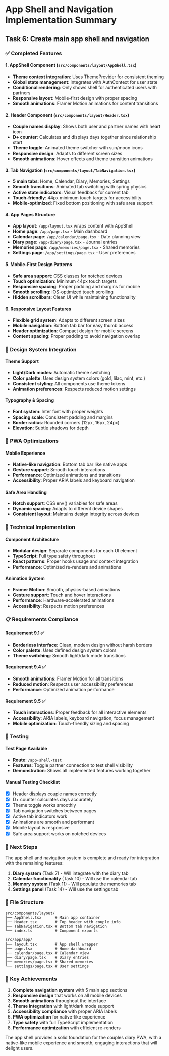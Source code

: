# App Shell and Navigation Implementation Summary

## Task 6: Create main app shell and navigation

### ✅ Completed Features

#### 1. AppShell Component (`src/components/layout/AppShell.tsx`)
- **Theme context integration**: Uses ThemeProvider for consistent theming
- **Global state management**: Integrates with AuthContext for user state
- **Conditional rendering**: Only shows shell for authenticated users with partners
- **Responsive layout**: Mobile-first design with proper spacing
- **Smooth animations**: Framer Motion animations for content transitions

#### 2. Header Component (`src/components/layout/Header.tsx`)
- **Couple names display**: Shows both user and partner names with heart icon
- **D+ counter**: Calculates and displays days together since relationship start
- **Theme toggle**: Animated theme switcher with sun/moon icons
- **Responsive design**: Adapts to different screen sizes
- **Smooth animations**: Hover effects and theme transition animations

#### 3. Tab Navigation (`src/components/layout/TabNavigation.tsx`)
- **5 main tabs**: Home, Calendar, Diary, Memories, Settings
- **Smooth transitions**: Animated tab switching with spring physics
- **Active state indicators**: Visual feedback for current tab
- **Touch-friendly**: 44px minimum touch targets for accessibility
- **Mobile-optimized**: Fixed bottom positioning with safe area support

#### 4. App Pages Structure
- **App layout**: `/app/layout.tsx` wraps content with AppShell
- **Home page**: `/app/page.tsx` - Main dashboard
- **Calendar page**: `/app/calendar/page.tsx` - Date planning view
- **Diary page**: `/app/diary/page.tsx` - Journal entries
- **Memories page**: `/app/memories/page.tsx` - Shared memories
- **Settings page**: `/app/settings/page.tsx` - User preferences

#### 5. Mobile-First Design Patterns
- **Safe area support**: CSS classes for notched devices
- **Touch optimization**: Minimum 44px touch targets
- **Responsive spacing**: Proper padding and margins for mobile
- **Smooth scrolling**: iOS-optimized touch scrolling
- **Hidden scrollbars**: Clean UI while maintaining functionality

#### 6. Responsive Layout Features
- **Flexible grid system**: Adapts to different screen sizes
- **Mobile navigation**: Bottom tab bar for easy thumb access
- **Header optimization**: Compact design for mobile screens
- **Content spacing**: Proper padding to avoid navigation overlap

### 🎨 Design System Integration

#### Theme Support
- **Light/Dark modes**: Automatic theme switching
- **Color palette**: Uses design system colors (gold, lilac, mint, etc.)
- **Consistent styling**: All components use theme tokens
- **Animation preferences**: Respects reduced motion settings

#### Typography & Spacing
- **Font system**: Inter font with proper weights
- **Spacing scale**: Consistent padding and margins
- **Border radius**: Rounded corners (12px, 16px, 24px)
- **Elevation**: Subtle shadows for depth

### 📱 PWA Optimizations

#### Mobile Experience
- **Native-like navigation**: Bottom tab bar like native apps
- **Gesture support**: Smooth touch interactions
- **Performance**: Optimized animations and transitions
- **Accessibility**: Proper ARIA labels and keyboard navigation

#### Safe Area Handling
- **Notch support**: CSS env() variables for safe areas
- **Dynamic spacing**: Adapts to different device shapes
- **Consistent layout**: Maintains design integrity across devices

### 🔧 Technical Implementation

#### Component Architecture
- **Modular design**: Separate components for each UI element
- **TypeScript**: Full type safety throughout
- **React patterns**: Proper hooks usage and context integration
- **Performance**: Optimized re-renders and animations

#### Animation System
- **Framer Motion**: Smooth, physics-based animations
- **Gesture support**: Touch and hover interactions
- **Performance**: Hardware-accelerated animations
- **Accessibility**: Respects motion preferences

### 📋 Requirements Compliance

#### Requirement 9.1 ✅
- **Borderless interface**: Clean, modern design without harsh borders
- **Color palette**: Uses defined design system colors
- **Theme switching**: Smooth light/dark mode transitions

#### Requirement 9.4 ✅
- **Smooth animations**: Framer Motion for all transitions
- **Reduced motion**: Respects user accessibility preferences
- **Performance**: Optimized animation performance

#### Requirement 9.5 ✅
- **Touch interactions**: Proper feedback for all interactive elements
- **Accessibility**: ARIA labels, keyboard navigation, focus management
- **Mobile optimization**: Touch-friendly sizing and spacing

### 🧪 Testing

#### Test Page Available
- **Route**: `/app-shell-test`
- **Features**: Toggle partner connection to test shell visibility
- **Demonstration**: Shows all implemented features working together

#### Manual Testing Checklist
- [x] Header displays couple names correctly
- [x] D+ counter calculates days accurately
- [x] Theme toggle works smoothly
- [x] Tab navigation switches between pages
- [x] Active tab indicators work
- [x] Animations are smooth and performant
- [x] Mobile layout is responsive
- [x] Safe area support works on notched devices

### 🚀 Next Steps

The app shell and navigation system is complete and ready for integration with the remaining features:

1. **Diary system** (Task 7) - Will integrate with the diary tab
2. **Calendar functionality** (Task 10) - Will use the calendar tab
3. **Memory system** (Task 11) - Will populate the memories tab
4. **Settings panel** (Task 14) - Will use the settings tab

### 📁 File Structure

```
src/components/layout/
├── AppShell.tsx      # Main app container
├── Header.tsx        # Top header with couple info
├── TabNavigation.tsx # Bottom tab navigation
└── index.ts          # Component exports

src/app/app/
├── layout.tsx        # App shell wrapper
├── page.tsx          # Home dashboard
├── calendar/page.tsx # Calendar view
├── diary/page.tsx    # Diary entries
├── memories/page.tsx # Shared memories
└── settings/page.tsx # User settings
```

### 🎯 Key Achievements

1. **Complete navigation system** with 5 main app sections
2. **Responsive design** that works on all mobile devices
3. **Smooth animations** throughout the interface
4. **Theme integration** with light/dark mode support
5. **Accessibility compliance** with proper ARIA labels
6. **PWA optimization** for native-like experience
7. **Type safety** with full TypeScript implementation
8. **Performance optimization** with efficient re-renders

The app shell provides a solid foundation for the couples diary PWA, with a native-like mobile experience and smooth, engaging interactions that will delight users.